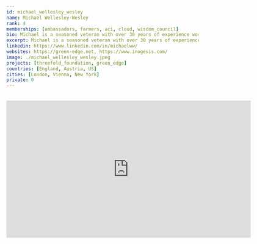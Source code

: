 ```yaml
---
id: michael_wellesley_wesley
name: Michael Wellesley-Wesley
rank: 4
memberships: [ambassadors, farmers, aci, cloud, wisdom_council]
bio: Michael is a seasoned veteran with over 30 years of experience working in both the US and UK. He is a former CEO of public and private media and technology companies, most recently of NASDAQ quoted ChyronHego. He is Director and Founder of Inogesis, a London-based accelerator that enables blue-chip organizations to harness the power of disruptive technology. He is a Director of Conduce Technology, an innovative pioneer in the field of data visualisation based in California and also an Advisor and Venture Investor in Alpha Venture Partners, a technology-focused venture capital firm based in New York. Michael has served as Managing Director of Wit Soundview Ventures, COO of Data Broadcasting Corporation and Director of Financial News Network. He founded and served as Director of London-based boutique technology investment bank Stephen Rose and Partners. I fully support and endorse the the ThreeFold Foundation vision of a decentralised, sustainable and greener internet that provides lower cost computational power and connectivity to large groups of people who , until today, have been excluded from the benefits and possibilities inherent in the digital revolution.
excerpt: Michael is a seasoned veteran with over 30 years of experience working in both the US and UK.
linkedin: https://www.linkedin.com/in/michaelww/
websites: https://green-edge.net, https://www.inogesis.com/
image: ./michael_wellesley_wesley.jpeg
projects: [threefold_foundation, green_edge]
countries: [England, Austria, US]
cities: [London, Vienna, New York]
private: 0
---
```


<BR>

<iframe src="https://player.vimeo.com/video/413148180" width="640" height="360" frameborder="0" allow="autoplay; fullscreen" allowfullscreen></iframe>

<BR>